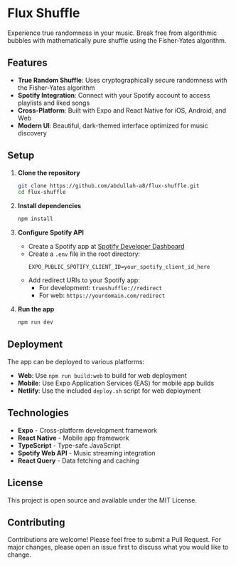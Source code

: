 # Flux Shuffle

Experience true randomness in your music. Break free from algorithmic bubbles with mathematically pure shuffle using the Fisher-Yates algorithm.

## Features

- **True Random Shuffle**: Uses cryptographically secure randomness with the Fisher-Yates algorithm
- **Spotify Integration**: Connect with your Spotify account to access playlists and liked songs
- **Cross-Platform**: Built with Expo and React Native for iOS, Android, and Web
- **Modern UI**: Beautiful, dark-themed interface optimized for music discovery

## Setup

1. **Clone the repository**
   ```bash
   git clone https://github.com/abdullah-a8/flux-shuffle.git
   cd flux-shuffle
   ```

2. **Install dependencies**
   ```bash
   npm install
   ```

3. **Configure Spotify API**
   - Create a Spotify app at [Spotify Developer Dashboard](https://developer.spotify.com/dashboard)
   - Create a `.env` file in the root directory:
     ```
     EXPO_PUBLIC_SPOTIFY_CLIENT_ID=your_spotify_client_id_here
     ```
   - Add redirect URIs to your Spotify app:
     - For development: `trueshuffle://redirect`
     - For web: `https://yourdomain.com/redirect`

4. **Run the app**
   ```bash
   npm run dev
   ```

## Deployment

The app can be deployed to various platforms:

- **Web**: Use `npm run build:web` to build for web deployment
- **Mobile**: Use Expo Application Services (EAS) for mobile app builds
- **Netlify**: Use the included `deploy.sh` script for web deployment

## Technologies

- **Expo** - Cross-platform development framework
- **React Native** - Mobile app framework
- **TypeScript** - Type-safe JavaScript
- **Spotify Web API** - Music streaming integration
- **React Query** - Data fetching and caching

## License

This project is open source and available under the MIT License.

## Contributing

Contributions are welcome! Please feel free to submit a Pull Request. For major changes, please open an issue first to discuss what you would like to change.